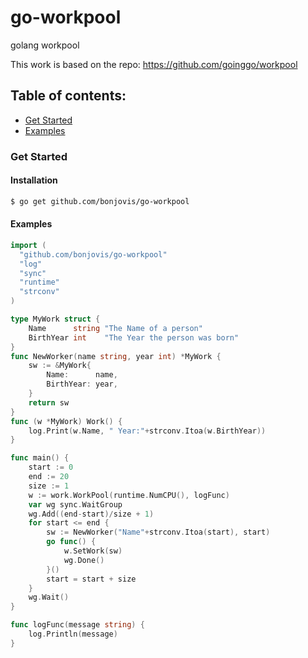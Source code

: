 # go-workpool
golang workpool 

This work is based on the repo: https://github.com/goinggo/workpool

## Table of contents:
- [Get Started](#get-started)
- [Examples](#examples)


### Get Started
#### Installation

```sh
$ go get github.com/bonjovis/go-workpool
```


#### Examples
```go
import (
  "github.com/bonjovis/go-workpool"
  "log"
  "sync"
  "runtime"
  "strconv"
)

type MyWork struct {
    Name      string "The Name of a person"
    BirthYear int    "The Year the person was born"
}
func NewWorker(name string, year int) *MyWork {
    sw := &MyWork{
        Name:      name,
        BirthYear: year,
    }   
    return sw
}
func (w *MyWork) Work() {
    log.Print(w.Name, " Year:"+strconv.Itoa(w.BirthYear))
}  

func main() {
    start := 0
    end := 20
    size := 1
    w := work.WorkPool(runtime.NumCPU(), logFunc)
    var wg sync.WaitGroup
    wg.Add((end-start)/size + 1)
    for start <= end {
        sw := NewWorker("Name"+strconv.Itoa(start), start)
        go func() {
            w.SetWork(sw)
            wg.Done()
        }()
        start = start + size
    }
    wg.Wait()
}

func logFunc(message string) {
    log.Println(message)
}
```

